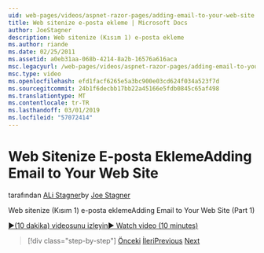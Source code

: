 ```yaml
---
uid: web-pages/videos/aspnet-razor-pages/adding-email-to-your-web-site
title: Web sitenize e-posta ekleme | Microsoft Docs
author: JoeStagner
description: Web sitenize (Kısım 1) e-posta ekleme
ms.author: riande
ms.date: 02/25/2011
ms.assetid: a0eb31aa-068b-4214-8a2b-16576a616aca
msc.legacyurl: /web-pages/videos/aspnet-razor-pages/adding-email-to-your-web-site
msc.type: video
ms.openlocfilehash: efd1facf6265e5a3bc900e03cd624f034a523f7d
ms.sourcegitcommit: 24b1f6decbb17bb22a45166e5fdb0845c65af498
ms.translationtype: MT
ms.contentlocale: tr-TR
ms.lasthandoff: 03/01/2019
ms.locfileid: "57072414"
---
```

<a name="adding-email-to-your-web-site"></a><span data-ttu-id="8697e-103">Web Sitenize E-posta Ekleme</span><span class="sxs-lookup"><span data-stu-id="8697e-103">Adding Email to Your Web Site</span></span>
====================
<span data-ttu-id="8697e-104">tarafından [ALi Stagner](https://github.com/JoeStagner)</span><span class="sxs-lookup"><span data-stu-id="8697e-104">by [Joe Stagner](https://github.com/JoeStagner)</span></span>

<span data-ttu-id="8697e-105">Web sitenize (Kısım 1) e-posta ekleme</span><span class="sxs-lookup"><span data-stu-id="8697e-105">Adding Email to Your Web Site (Part 1)</span></span>

[<span data-ttu-id="8697e-106">&#9654;(10 dakika) videosunu izleyin</span><span class="sxs-lookup"><span data-stu-id="8697e-106">&#9654; Watch video (10 minutes)</span></span>](https://channel9.msdn.com/Blogs/ASP-NET-Site-Videos/adding-email-to-your-web-site)

> [!div class="step-by-step"]
> <span data-ttu-id="8697e-107">[Önceki](working-with-video.md)
> [İleri](adding-search-to-your-web-site.md)</span><span class="sxs-lookup"><span data-stu-id="8697e-107">[Previous](working-with-video.md)
[Next](adding-search-to-your-web-site.md)</span></span>
